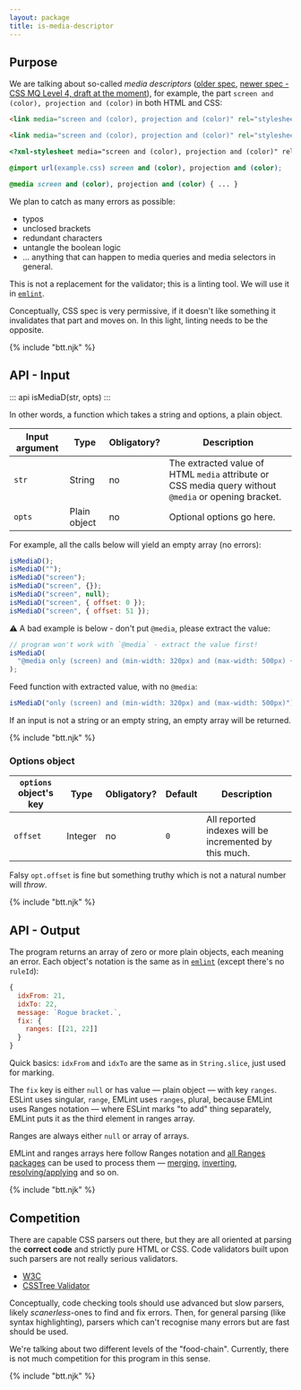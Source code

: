 ```yaml
---
layout: package
title: is-media-descriptor
---
```


## Purpose

We are talking about so-called _media descriptors_ ([older spec](https://www.w3.org/TR/html4/types.html#type-media-descriptors), [newer spec - CSS MQ Level 4, draft at the moment](https://drafts.csswg.org/mediaqueries/)), for example, the part `screen and (color), projection and (color)` in both HTML and CSS:

```html
<link media="screen and (color), projection and (color)" rel="stylesheet" href="example.css">

<link media="screen and (color), projection and (color)" rel="stylesheet" href="example.css" />

<?xml-stylesheet media="screen and (color), projection and (color)" rel="stylesheet" href="example.css" ?>
```

```css
@import url(example.css) screen and (color), projection and (color);

@media screen and (color), projection and (color) { ... }
```

We plan to catch as many errors as possible:

- typos
- unclosed brackets
- redundant characters
- untangle the boolean logic
- ... anything that can happen to media queries and media selectors in general.

This is not a replacement for the validator; this is a linting tool. We will use it in [`emlint`](/os/emlint/).

Conceptually, CSS spec is very permissive, if it doesn't like something it invalidates that part and moves on. In this light, linting needs to be the opposite.

{% include "btt.njk" %}

## API - Input

::: api
isMediaD(str, opts)
:::

In other words, a function which takes a string and options, a plain object.

| Input argument | Type         | Obligatory? | Description                                                                                           |
| -------------- | ------------ | ----------- | ----------------------------------------------------------------------------------------------------- |
| `str`          | String       | no          | The extracted value of HTML `media` attribute or CSS media query without `@media` or opening bracket. |
| `opts`         | Plain object | no          | Optional options go here.                                                                             |

For example, all the calls below will yield an empty array (no errors):

```js
isMediaD();
isMediaD("");
isMediaD("screen");
isMediaD("screen", {});
isMediaD("screen", null);
isMediaD("screen", { offset: 0 });
isMediaD("screen", { offset: 51 });
```

⚠️ A bad example is below - don't put `@media`, please extract the value:

```js
// program won't work with `@media` - extract the value first!
isMediaD(
  "@media only (screen) and (min-width: 320px) and (max-width: 500px) {"
);
```

Feed function with extracted value, with no `@media`:

```js
isMediaD("only (screen) and (min-width: 320px) and (max-width: 500px)");
```

If an input is not a string or an empty string, an empty array will be returned.

{% include "btt.njk" %}

### Options object

| `options` object's key | Type    | Obligatory? | Default | Description                                            |
| ---------------------- | ------- | ----------- | ------- | ------------------------------------------------------ |
| `offset`               | Integer | no          | `0`     | All reported indexes will be incremented by this much. |

Falsy `opt.offset` is fine but something truthy which is not a natural number will _throw_.

{% include "btt.njk" %}

## API - Output

The program returns an array of zero or more plain objects, each meaning an error. Each object's notation is the same as in [`emlint`](/os/emlint/) (except there's no `ruleId`):

```js
{
  idxFrom: 21,
  idxTo: 22,
  message: `Rogue bracket.`,
  fix: {
    ranges: [[21, 22]]
  }
}
```

Quick basics: `idxFrom` and `idxTo` are the same as in `String.slice`, just used for marking.

The `fix` key is either `null` or has value — plain object — with key `ranges`. ESLint uses singular, `range`, EMLint uses `ranges`, plural, because EMLint uses Ranges notation — where ESLint marks "to add" thing separately, EMLint puts it as the third element in ranges array.

Ranges are always either `null` or array of arrays.

EMLint and ranges arrays here follow Ranges notation and [all Ranges packages](/ranges/) can be used to process them — [merging](/os/ranges-merge/), [inverting](/os/ranges-invert/), [resolving/applying](/os/ranges-apply/) and so on.

{% include "btt.njk" %}

## Competition

There are capable CSS parsers out there, but they are all oriented at parsing the **correct code** and strictly pure HTML or CSS. Code validators built upon such parsers are not really serious validators.

- [W3C](http://jigsaw.w3.org/css-validator/#validate_by_input+with_options)
- [CSSTree Validator](https://csstree.github.io/docs/validator.html)

Conceptually, code checking tools should use advanced but slow parsers, likely _scanerless_-ones to find and fix errors. Then, for general parsing (like syntax highlighting), parsers which can't recognise many errors but are fast should be used.

We're talking about two different levels of the "food-chain". Currently, there is not much competition for this program in this sense.

{% include "btt.njk" %}

